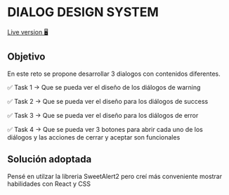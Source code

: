 # DIALOG DESIGN SYSTEM

[Live version 🖥](https://dialog-design-system.netlify.app/)

## Objetivo

En este reto se propone desarrollar 3 dialogos con contenidos diferentes.

✅ Task 1 → Que se pueda ver el diseño de los diálogos de warning

✅ Task 2 → Que se pueda ver el diseño para los diálogos de success

✅ Task 3 → Que se pueda ver el diseño para los diálogos de error

✅ Task 4 → Que se pueda ver 3 botones para abrir cada uno de los diálogos y las acciones de cerrar y aceptar son funcionales

## Solución adoptada

Pensé en utilzar la libreria SweetAlert2 pero creí más conveniente mostrar habilidades con React y CSS
